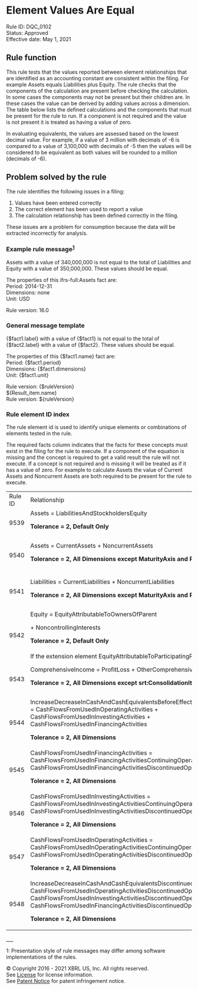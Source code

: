 # Element Values Are Equal  
Rule ID: DQC_0102  
Status: Approved    
Effective date: May 1, 2021  
  
## Rule function

This rule tests that the values reported between element relationships that are identified as an accounting constant are consistent within the filing.  For example Assets equals Liabilities plus Equity. The rule checks that the components of the calculation are present before checking the calculation. In some cases the components may not be present but their children are. In these cases the value can be derived by adding values across a dimension. The table below lists the defined calculations and the components that must be present for the rule to run. If a component is not required and the value is not present it is treated as having a value of zero.

In evaluating equivalents, the values are assessed based on the lowest decimal value. For example, if a value of 3 million with decimals of -6 is compared to a value of 3,100,000 with decimals of -5 then the values will be considered to be equivalent as both values will be rounded to a million (decimals of -6).

## Problem solved by the rule

The rule identifies the following issues in a filing:

  1. Values have been entered correctly
  2. The correct element has been used to report a value
  3. The calculation relationship has been defined correctly in the filing.

These issues are  a problem for consumption because the data will be extracted incorrectly for analysis.  

### Example rule message<sup><a href="#1">1</a></sup> 
Assets with a value of 340,000,000 is not equal to the total of Liabilities and Equity with a value of 350,000,000.  These values should be equal. 

The properties of this ifrs-full:Assets fact are:  
Period: 2014-12-31  
Dimensions: none  
Unit: USD  
  
Rule version: 16.0  
  
### General message template  
{$fact1.label} with a value of {$fact1} is not equal to the total of {$fact2.label} with a value of {$fact2}.  These values should be equal. 

The properties of this {$fact1.name} fact are:  
Period: {$fact1.period}  
Dimensions: {$fact1.dimensions}  
Unit: {$fact1.unit}  
  
Rule version: {$ruleVersion}        
${Result_item.name}  
Rule version: ${ruleVersion}  
  
### Rule element ID index  
The rule element id is used to identify unique elements or combinations of elements tested in the rule.  

The required facts column indicates that the facts for these concepts must exist in the filing for the rule to execute.  If a component of the equation is missing and the concept is required to get a valid result the rule will not execute. If a concept is not required and is missing it will be treated as if it has a value of zero. For example to calculate Assets the value of Current Assets and Noncurrent Assets are both required to be present for the rule to execute.

<table>
  <tr>
   <td>Rule ID
   </td>
   <td>Relationship
   </td>
   <td>Required Facts
   </td>
  </tr>
  <tr>
   <td>9539
   </td>
   <td>Assets = LiabilitiesAndStockholdersEquity
<p>
<strong>Tolerance = 2, Default Only</strong>
   </td>
   <td>
<ul>

<li>Assets

<li>LiabilitiesAndStockholdersEquity
</li>
</ul>
   </td>
  </tr>
  <tr>
   <td>9540
   </td>
   <td>Assets = CurrentAssets + NoncurrentAssets
<p>
<strong>Tolerance = 2, All Dimensions except MaturityAxis and PastDueStatusAxis</strong>
   </td>
   <td>
<ul>

<li>Assets

<li>CurrentAssets

<li>NoncurrentAssets
</li>
</ul>
   </td>
  </tr>
  <tr>
   <td>9541
   </td>
   <td>Liabilities = CurrentLiabilities + NoncurrentLiabilities
<p>
<strong>Tolerance = 2, All Dimensions except MaturityAxis and PastDueStatusAxis</strong>
   </td>
   <td>
<ul>

<li>Liabilities

<li>CurrentLiabilities

<li>NoncurrentLiabilities
</li>
</ul>
   </td>
  </tr>
  <tr>
   <td rowspan="2" >9542
   </td>
   <td>Equity  = EquityAttributableToOwnersOfParent
<p>
 + NoncontrollingInterests
<p>
<strong>Tolerance = 2, Default Only</strong>
   </td>
   <td>
<ul>

<li>Equity

<li>EquityAttributableToOwnersOfParent

<li>NoncontrollingInterests
</li>
</ul>
   </td>
  </tr>
  <tr>
   <td colspan="2" >If the extension element EquityAttributableToParticipatingPolicyholders is included in the filing it will be included in the calculation.  This is a non required fact.
   </td>
  </tr>
  <tr>
   <td>9543
   </td>
   <td>ComprehensiveIncome = ProfitLoss + OtherComprehensiveIncome
<p>
<strong>Tolerance = 2, All Dimensions except srt:ConsolidationItemsAxis</strong>
   </td>
   <td>
<ul>

<li>ComprehensiveIncome

<li>ProfitLoss

<li>OtherComprehensiveIncome
</li>
</ul>
   </td>
  </tr>
  <tr>
   <td>9544
   </td>
   <td>IncreaseDecreaseInCashAndCashEquivalentsBeforeEffectOfExchangeRateChanges = CashFlowsFromUsedInOperatingActivities + CashFlowsFromUsedInInvestingActivities + CashFlowsFromUsedInFinancingActivities
<p>
<strong>Tolerance = 2, All Dimensions</strong>
   </td>
   <td>
<ul>

<li>IncreaseDecreaseInCashAndCashEquivalentsBeforeEffectOfExchangeRateChanges

<li>CashFlowsFromUsedInOperatingActivities

<li>CashFlowsFromUsedInInvestingActivities

<li>CashFlowsFromUsedInFinancingActivities
</li>
</ul>
   </td>
  </tr>
  <tr>
   <td>9545
   </td>
   <td>CashFlowsFromUsedInFinancingActivities = CashFlowsFromUsedInFinancingActivitiesContinuingOperations + CashFlowsFromUsedInFinancingActivitiesDiscontinuedOperations
<p>
<strong>Tolerance = 2, All Dimensions</strong>
   </td>
   <td>
<ul>

<li>CashFlowsFromUsedInFinancingActivities

<li>CashFlowsFromUsedInFinancingActivitiesContinuingOperations

<li>CashFlowsFromUsedInFinancingActivitiesDiscontinuedOperations
</li>
</ul>
   </td>
  </tr>
  <tr>
   <td>9546
   </td>
   <td>CashFlowsFromUsedInInvestingActivities = CashFlowsFromUsedInInvestingActivitiesContinuingOperations + CashFlowsFromUsedInInvestingActivitiesDiscontinuedOperations
<p>
<strong>Tolerance = 2, All Dimensions</strong>
   </td>
   <td>
<ul>

<li>CashFlowsFromUsedInInvestingActivities

<li>CashFlowsFromUsedInInvestingActivitiesContinuingOperations

<li>CashFlowsFromUsedInInvestingActivitiesDiscontinuedOperations
</li>
</ul>
   </td>
  </tr>
  <tr>
   <td>9547
   </td>
   <td>CashFlowsFromUsedInOperatingActivities = CashFlowsFromUsedInOperatingActivitiesContinuingOperations + CashFlowsFromUsedInOperatingActivitiesDiscontinuedOperations
<p>
<strong>Tolerance = 2, All Dimensions</strong>
   </td>
   <td>
<ul>

<li>CashFlowsFromUsedInOperatingActivities

<li>CashFlowsFromUsedInOperatingActivitiesContinuingOperations

<li>CashFlowsFromUsedInOperatingActivitiesDiscontinuedOperations
</li>
</ul>
   </td>
  </tr>
  <tr>
   <td>9548
   </td>
   <td>IncreaseDecreaseInCashAndCashEquivalentsDiscontinuedOperations = CashFlowsFromUsedInOperatingActivitiesDiscontinuedOperations + CashFlowsFromUsedInInvestingActivitiesDiscontinuedOperations + CashFlowsFromUsedInFinancingActivitiesDiscontinuedOperations
<p>
<strong>Tolerance = 2, All Dimensions</strong>
   </td>
   <td>
<ul>

<li>IncreaseDecreaseInCashAndCashEquivalentsDiscontinuedOperations

<li>CashFlowsFromUsedInOperatingActivitiesDiscontinuedOperations

<li>CashFlowsFromUsedInInvestingActivitiesDiscontinuedOperations

<li>CashFlowsFromUsedInFinancingActivitiesDiscontinuedOperations
</li>
</ul>
   </td>
  </tr>
</table>
___

<a name="1"></a>1:  Presentation style of rule messages may differ among software implementations of the rules.
  
© Copyright 2016 - 2021 XBRL US, Inc. All rights reserved.   
See [License](https://xbrl.us/dqc-license) for license information.  
See [Patent Notice](https://xbrl.us/dqc-patent) for patent infringement notice.  
